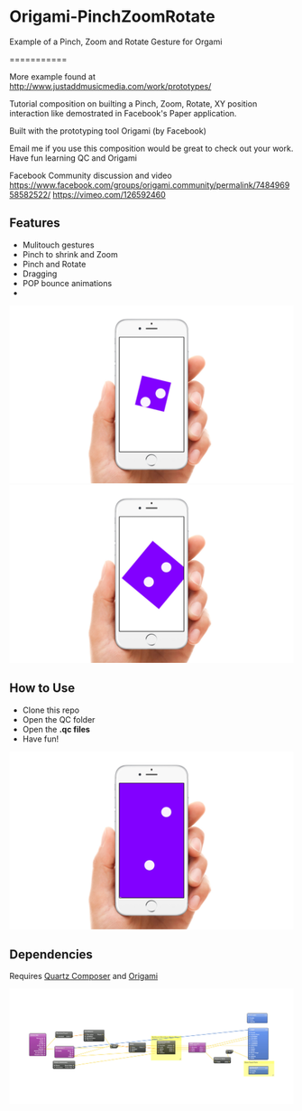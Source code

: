 # Origami-PinchZoomRotate
Example of a Pinch, Zoom and Rotate Gesture for Orgami

===========

More example found at http://www.justaddmusicmedia.com/work/prototypes/

Tutorial composition on builting a Pinch, Zoom, Rotate, XY position interaction like demostrated in Facebook's Paper application. 

Built with the prototyping tool Origami (by Facebook)

Email me if you use this composition would be great to check out your work. Have fun learning QC and Origami

Facebook Community discussion and video
https://www.facebook.com/groups/origami.community/permalink/748496958582522/
https://vimeo.com/126592460

## Features
- Mulitouch gestures
- Pinch to shrink and Zoom
- Pinch and Rotate 
- Dragging
- POP bounce animations
- 

![iPhone 6 Screenshot](./screenshots/pinch.jpg "iPhone 6 Screenshot")
![iPhone 6 with background Screenshot](./screenshots/rotate.jpg "iPhone 6 with background Screenshot")

## How to Use
- Clone this repo
- Open the QC folder
- Open the **.qc files**
- Have fun!

![iPhone 6 Multiface Screenshot](./screenshots/zoom.jpg "iPhone 6 Multiface Screenshot")

## Dependencies
Requires [Quartz Composer](https://developer.apple.com/downloads/download.action?path=Developer_Tools%2Fgraphics_tools_for_xcode__xcode_6.1%2Fgraphicstools_for_xcode_6.1.dmg "Quartz Composer") and [Origami](http://facebook.github.io/origami/download/ "Origami") 

![code and viewer Screenshot](./screenshots/code.jpg "code and viewer Screenshot")
